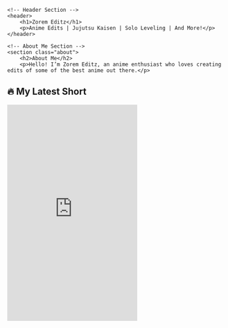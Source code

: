 <!DOCTYPE html>
<html lang="en">
<head>
    <meta charset="UTF-8">
    <meta name="viewport" content="width=device-width, initial-scale=1.0">
    <meta name="description" content="Zorem Editz - Anime Edits like Jujutsu Kaisen, Solo Leveling, and more.">
    <title>Zorem Editz - Anime Edits</title>
    <link rel="stylesheet" href="styles.css">
</head>
<body>

    <!-- Header Section -->
    <header>
        <h1>Zorem Editz</h1>
        <p>Anime Edits | Jujutsu Kaisen | Solo Leveling | And More!</p>
    </header>

    <!-- About Me Section -->
    <section class="about">
        <h2>About Me</h2>
        <p>Hello! I’m Zorem Editz, an anime enthusiast who loves creating edits of some of the best anime out there.</p>
<h2>🔥 My Latest Short</h2>
<iframe width="300" height="500"
  src="https://www.youtube.com/embed/IwmIkEqs0PQ"
  title="YouTube video player"
  frameborder="0"
  allow="accelerometer; autoplay; clipboard-write; encrypted-media; gyroscope; picture-in-picture"
  allowfullscreen>
</iframe>
